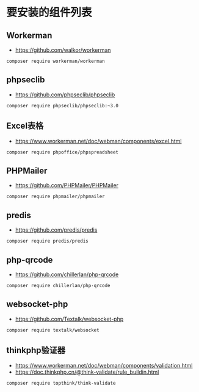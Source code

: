 # 要安装的组件列表

## Workerman

* https://github.com/walkor/workerman

```
composer require workerman/workerman
```

## phpseclib

* https://github.com/phpseclib/phpseclib

```
composer require phpseclib/phpseclib:~3.0
```

## Excel表格

* https://www.workerman.net/doc/webman/components/excel.html

```
composer require phpoffice/phpspreadsheet
```

## PHPMailer

* https://github.com/PHPMailer/PHPMailer

```
composer require phpmailer/phpmailer
```

## predis

* https://github.com/predis/predis

```
composer require predis/predis
```

## php-qrcode

* https://github.com/chillerlan/php-qrcode

```
composer require chillerlan/php-qrcode
```

## websocket-php

* https://github.com/Textalk/websocket-php

```
composer require textalk/websocket
```

## thinkphp验证器

* https://www.workerman.net/doc/webman/components/validation.html
* https://doc.thinkphp.cn/@think-validate/rule_buildin.html

```
composer require topthink/think-validate
```